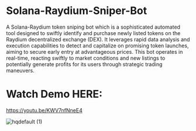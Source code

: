 # Solana-Raydium-Sniper-Bot
A Solana-Raydium token sniping bot which is a sophisticated automated tool designed to swiftly identify and purchase newly listed tokens on the Raydium decentralized exchange (DEX).
It leverages rapid data analysis and execution capabilities to detect and capitalize on promising token launches, aiming to secure early entry at advantageous prices. This bot operates in real-time, reacting swiftly to market conditions and new listings to potentially generate profits for its users through strategic trading maneuvers.
# Watch Demo HERE:
https://youtu.be/KWV7nfNneE4

![hqdefault (1)](https://github.com/user-attachments/assets/e0847b61-8c2d-44c3-ba35-8cb0b4f147f5)
